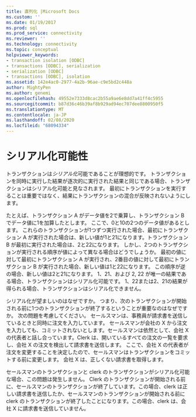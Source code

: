 ```yaml
---
title: 直列化 |Microsoft Docs
ms.custom: ''
ms.date: 01/19/2017
ms.prod: sql
ms.prod_service: connectivity
ms.reviewer: ''
ms.technology: connectivity
ms.topic: conceptual
helpviewer_keywords:
- transaction isolation [ODBC]
- transactions [ODBC], serialization
- serialization [ODBC]
- transactions [ODBC], isolation
ms.assetid: 142e4ac0-2977-4a2b-96ae-c9e5bd2c448a
author: MightyPen
ms.author: genemi
ms.openlocfilehash: 49552e7333d8cac2b55a9ae6e8dd7a41ff4c5955
ms.sourcegitcommit: b87d36c46b39af8b929ad94ec707dee8800950f5
ms.translationtype: MT
ms.contentlocale: ja-JP
ms.lasthandoff: 02/08/2020
ms.locfileid: "68094334"
---
```

# <a name="serializability"></a>シリアル化可能性
トランザクションは*シリアル化*可能であることが理想的です。 トランザクションを同時に実行した結果が逐次的に実行された結果と同じである場合、トランザクションはシリアル化可能と見なされます。 最初にトランザクションを実行することは重要ではなく、結果にトランザクションの混合が反映されないようにします。  
  
 たとえば、トランザクション A がデータ値を2で乗算し、トランザクション B でデータ値に1を加算したとします。 ここで、0と10の2つのデータ値があるとします。 これらのトランザクションが1つずつ実行された場合、最初にトランザクション A が実行された場合は、新しい値が1と21になります。トランザクション B が最初に実行された場合は、2と22になります。 しかし、2つのトランザクションが実行される順序が値によって異なる場合はどうでしょうか。 最初の値に対して最初にトランザクション A が実行され、2番目の値に対して最初にトランザクション B が実行された場合、新しい値は1と22になります。 この順序が逆の場合、新しい値は2と21になります。 1、21、および 2, 22 が唯一の結果である場合、トランザクションはシリアル化可能です。 1、22または2、21の結果が得られる場合、トランザクションはシリアル化できません。  
  
 シリアル化が望ましいのはなぜですか。 つまり、次のトランザクションが開始される前に1つのトランザクションが終了するということが重要なのはなぜですか。 次の問題を考慮してください。 セールスマンは、事務員が請求書を送信しているときと同時に注文を入力しています。 セールスマンが会社の X から注文を入力しても、コミットされないとします。セールスマンは依然として、会社 X の代表者と話し合っています。Clerk は、開いているすべての注文の一覧を要求し、会社 X の注文を検出して請求書を送信します。 ここで、会社 X の代表者が注文を変更することを決定したので、セールスマンはトランザクションをコミットする前に変更します。 会社 X は、正しくない請求書を取得します。  
  
 セールスマンのトランザクションと clerk のトランザクションがシリアル化可能な場合、この問題は発生しません。 Clerk のトランザクションが開始される前に、セールスマンのトランザクションが終了しています。この場合、clerk は正しい請求書を送信したか、セールスマンのトランザクションが開始される前に clerk のトランザクションが終了したことになります。この場合、clerk は、会社 X に請求書を送信していません。
